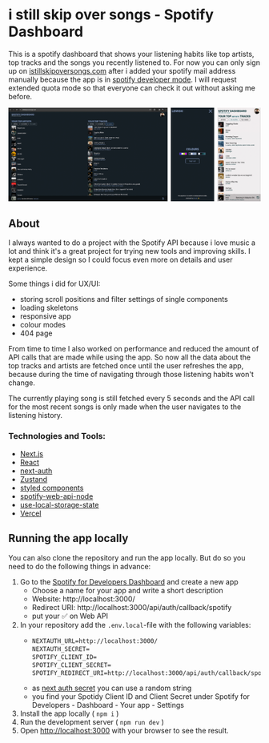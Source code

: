 # i still skip over songs - Spotify Dashboard

This is a spotify dashboard that shows your listening habits like top artists, top tracks and the songs you recently listened to.
For now you can only sign up on [istillskipoversongs.com](https://www.istillskipoversongs.com/) after i added your spotify mail address manually because the app is in [spotify developer mode](https://developer.spotify.com/documentation/web-api/concepts/quota-modes). I will request extended quota mode so that everyone can check it out without asking me before.

<img width="1920" alt="screenshot of spotify dashboard" src="https://raw.githubusercontent.com/lennart-kaminsky/lennart-kaminsky/main/assets/spotify-dashboard.png">


## About

I always wanted to do a project with the Spotify API because i love music a lot and think it's a great project for trying new tools and improving skills. I kept a simple design so I could focus even more on details and user experience.

Some things i did for UX/UI:

- storing scroll positions and filter settings of single components 
- loading skeletons
- responsive app
- colour modes
- 404 page

From time to time I also worked on performance and reduced the amount of API calls that are made while using the app. So now all the data about the top tracks and artists are fetched once until the user refreshes the app, because during the time of navigating through those listening habits won't change.

The currently playing song is still fetched every 5 seconds and the API call for the most recent songs is only made when the user navigates to the listening history.

### Technologies and Tools:

- [Next.js](https://nextjs.org)
- [React](https://react.dev/)
- [next-auth](https://next-auth.js.org) 
- [Zustand](https://zustand-demo.pmnd.rs) 
- [styled components](https://styled-components.com)
- [spotify-web-api-node](https://github.com/thelinmichael/spotify-web-api-node)
- [use-local-storage-state](https://github.com/astoilkov/use-local-storage-state)
- [Vercel](https://vercel.com/)


## Running the app locally

You can also clone the repository and run the app locally. But do so you need to do the following things in advance:

1. Go to the [Spotify for Developers Dashboard](https://developer.spotify.com/dashboard) and create a new app
    - Choose a name for your app and write a short description
    - Website: http://localhost:3000/
    - Redirect URI: http://localhost:3000/api/auth/callback/spotify
    - put your ✅ on Web API
2. In your repository add the `.env.local`-file with the following variables:
     - ```
       NEXTAUTH_URL=http://localhost:3000/
       NEXTAUTH_SECRET= 
       SPOTIFY_CLIENT_ID=
       SPOTIFY_CLIENT_SECRET=
       SPOTIFY_REDIRECT_URI=http://localhost:3000/api/auth/callback/spotify
       ```
    - as [next auth secret](https://next-auth.js.org/configuration/options) you can use a random string
    - you find your Spotidy Client ID and Client Secret under Spotify for Developers - Dashboard - Your app - Settings
3. Install the app locally ( `npm i` )
4. Run the development server ( `npm run dev` )
5. Open [http://localhost:3000](http://localhost:3000) with your browser to see the result.
